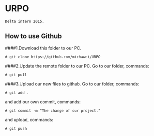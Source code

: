 # URPO
	Delta intern 2015.
## How to use Github
####1.Download this folder to our PC.
```
# git clone https://github.com/michawei/URPO
```
####2.Update the remote folder to our PC.
Go to our folder, commands:
```
# git pull
```
####3.Upload our new files to github.
Go to our folder, commands:
```
# git add .
```
and add our own commit, commands:
```
# git commit -m "The change of our project."
```
and upload, commands:
```
# git push
```
